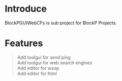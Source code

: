 # Introduce
BlockPGUIWebCFs is sub project for BlockP Projects. 

# Features  
>Add toolgui for send ping  
>Add toolgui for web search engines  
>Add editor for wsop  
>Add editor for html
